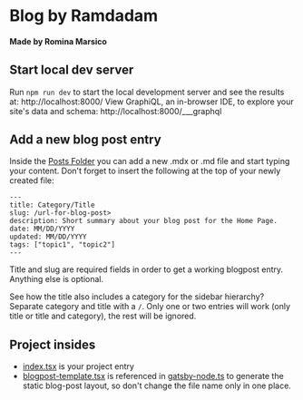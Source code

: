 # Blog by Ramdadam

#### Made by Romina Marsico

## Start local dev server

Run `npm run dev` to start the local development server and see the results
at: http://localhost:8000/
View GraphiQL, an in-browser IDE, to explore your site's data and
schema: http://localhost:8000/\_\_\_graphql

## Add a new blog post entry

Inside the [Posts Folder](./src/posts) you can add a new .mdx or .md file and start typing your content.
Don't forget to insert the following at the top of your newly created file:

```
---
title: Category/Title
slug: /url-for-blog-post>
description: Short summary about your blog post for the Home Page.
date: MM/DD/YYYY
updated: MM/DD/YYYY
tags: ["topic1", "topic2"]
---
```

Title and slug are required fields in order to get a working blogpost entry. Anything else is optional.

See how the title also includes a category for the sidebar hierarchy? Separate category and title with a `/`. Only one or two entries will work (only title or title and category), the rest will be ignored.

## Project insides

- [index.tsx](./src/pages/index.tsx) is your project entry
- [blogpost-template.tsx](src/components/blogpost-template.tsx) is referenced
  in [gatsby-node.ts](./gatsby-node.ts) to generate the static blog-post layout, so don't change the
  file name only in one place.
